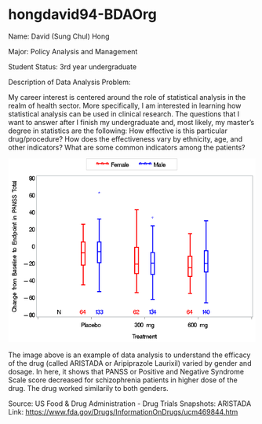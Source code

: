 # hongdavid94-BDAOrg

Name: David (Sung Chul) Hong

Major: Policy Analysis and Management

Student Status: 3rd year undergraduate


Description of Data Analysis Problem:

My career interest is centered around the role of statistical analysis in the realm of health sector. More specifically, I am interested in learning how statistical analysis can be used in clinical research. The questions that I want to answer after I finish my undergraduate and, most likely, my master’s degree in statistics are the following: How effective is this particular drug/procedure? How does the effectiveness vary by ethnicity, age, and other indicators? What are some common indicators among the patients? 


![ARISTADA IMAGE2](/ARISTADA.png)


The image above is an example of data analysis to understand the efficacy of the drug (called ARISTADA or Aripiprazole Laurixil) varied by gender and dosage. In here, it shows that PANSS or Positive and Negative Syndrome Scale score decreased for schizophrenia patients in higher dose of the drug. The drug worked similarily to both genders.


Source: US Food & Drug Administration - Drug Trials Snapshots: ARISTADA
Link: https://www.fda.gov/Drugs/InformationOnDrugs/ucm469844.htm
